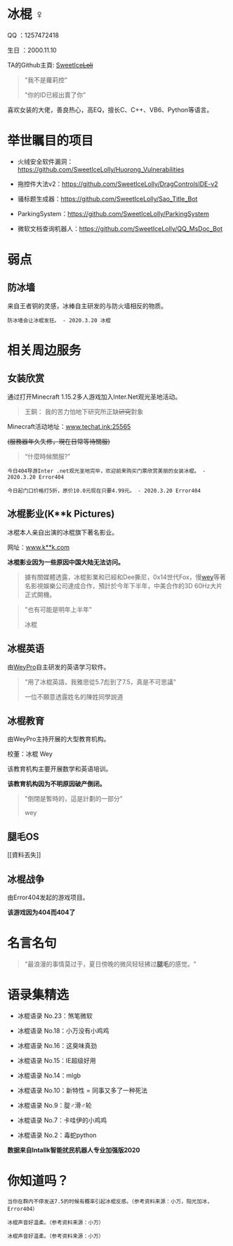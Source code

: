 # 冰棍 ♀  

QQ ：1257472418  

生日 ：2000.11.10  

TA的Github主頁: [SweetIce~~Loli~~](https://github.com/SweetIceLolly)
> "我不是蘿莉控"
>
> "你的ID已經出賣了你"


喜欢女装的大佬，善良热心，高EQ，擅长C、C++、VB6、Python等语言。

# 举世瞩目的项目  

* 火绒安全软件漏洞：https://github.com/SweetIceLolly/Huorong_Vulnerabilities   

* 拖控件大法v2：https://github.com/SweetIceLolly/DragControlsIDE-v2  

* 骚标题生成器：https://github.com/SweetIceLolly/Sao_Title_Bot  

* ParkingSystem：https://github.com/SweetIceLolly/ParkingSystem  

* 微软文档查询机器人：https://github.com/SweetIceLolly/QQ_MsDoc_Bot  

# 弱点  

## 防冰墙

来自王者铜的灵感，冰棒自主研发的与防火墙相反的物质。  

`防冰墙会让冰棍发狂。 - 2020.3.20 冰棍`

# 相关周边服务

## 女装欣赏

通过打开Minecraft 1.15.2多人游戏加入Inter.Net观光圣地活动。  

> 王銅： 我的苦力怕地下研究所正缺~~研究~~對象

Minecraft活动地址：www.techat.ink:25565 

~~(服務器年久失修，現在日常等待關服)~~
> “什麼時候關服?” 

`今日404导游Inter .net观光圣地完毕，欢迎前来购买门票欣赏美丽的女装冰棍。 - 2020.3.20 Error404`   

`今日起门口价格打5折，原价10.0元现在只要4.99元。 - 2020.3.20 Error404`

## 冰棍影业(K**k Pictures)

冰棍本人亲自出演的冰棍旗下著名影业。  

网址：www.k**k.com  

**冰棍影业因为一些原因中国大陆无法访问。**

> 據有關媒體透露，冰棍影業和已經和Dee撕尼，0x14世代Fox，慢[wey](https://github.com/weypro)等著名影視娛樂公司達成合作，預計於今年下半年，中美合作的3D 60Hz大片正式開機。


> "也有可能是明年上半年"
>
> 冰棍
> 
## 冰棍英语

由[WeyPro](https://github.com/weypro)自主研发的英语学习软件。  

> "用了冰棍英語，我雅思從5.7彪到了7.5，真是不可思議"
>
> 一位不願意透露姓名的陳姓同學說道

## 冰棍教育

由WeyPro主持开展的大型教育机构。  

校董：冰棍 Wey  

该教育机构主要开展数学和英语培训。  

**该教育机构因为不明原因破产倒闭。**

> "倒閉是暫時的，這是計劃的一部分"
>
> wey

## 腿毛OS

[[資料丟失]]

## 冰棍战争

由Error404发起的游戏项目。  

**该游戏因为404而404了**

# 名言名句  

> "最浪漫的事情莫过于，夏日傍晚的微风轻轻拂过**腿毛**的感觉。" 

# 语录集精选  

* 冰棍语录 No.23：煞笔微软  

* 冰棍语录 No.18：小万没有小鸡鸡    

* 冰棍语录 No.16：这臭味真劲    

* 冰棍语录 No.15：IE超级好用  

* 冰棍语录 No.14：mlgb  

* 冰棍语录 No.10：新特性 = 同事又多了一种死法  

* 冰棍语录 No.9：腚♂滑♂轮  

* 冰棍语录 No.7：卡哇伊的小鸡鸡  

* 冰棍语录 No.2：毒蛇python    

**数据来自Intallk智能扰民机器人专业加强版2020**

# 你知道吗？  

`当你在群内不停发送7.5的时候有概率引起冰棍反感。（参考资料来源：小万，阳光加冰，Error404）`  

`冰棍声音好温柔。（参考资料来源：小万）`  

`冰棍声音好温柔。（参考资料来源：小万）`  